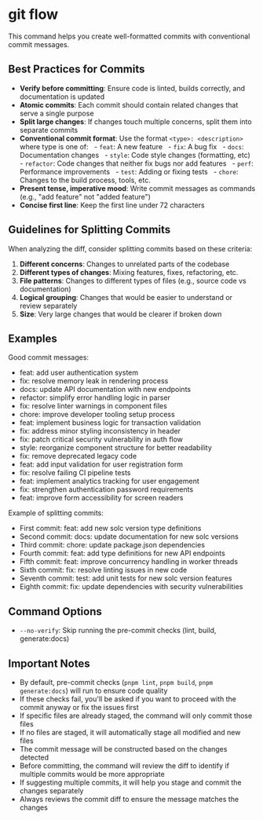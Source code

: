 # git flow

This command helps you create well-formatted commits with conventional commit messages.

## Best Practices for Commits

  - **Verify before committing**: Ensure code is linted, builds correctly, and documentation is updated
  - **Atomic commits**: Each commit should contain related changes that serve a single purpose
  - **Split large changes**: If changes touch multiple concerns, split them into separate commits
  - **Conventional commit format**: Use the format `<type>: <description>` where type is one of:
      - `feat`: A new feature
      - `fix`: A bug fix
      - `docs`: Documentation changes
      - `style`: Code style changes (formatting, etc)
      - `refactor`: Code changes that neither fix bugs nor add features
      - `perf`: Performance improvements
      - `test`: Adding or fixing tests
      - `chore`: Changes to the build process, tools, etc.
  - **Present tense, imperative mood**: Write commit messages as commands (e.g., "add feature" not "added feature")
  - **Concise first line**: Keep the first line under 72 characters

## Guidelines for Splitting Commits

When analyzing the diff, consider splitting commits based on these criteria:

1.  **Different concerns**: Changes to unrelated parts of the codebase
2.  **Different types of changes**: Mixing features, fixes, refactoring, etc.
3.  **File patterns**: Changes to different types of files (e.g., source code vs documentation)
4.  **Logical grouping**: Changes that would be easier to understand or review separately
5.  **Size**: Very large changes that would be clearer if broken down

## Examples

Good commit messages:

  - feat: add user authentication system
  - fix: resolve memory leak in rendering process
  - docs: update API documentation with new endpoints
  - refactor: simplify error handling logic in parser
  - fix: resolve linter warnings in component files
  - chore: improve developer tooling setup process
  - feat: implement business logic for transaction validation
  - fix: address minor styling inconsistency in header
  - fix: patch critical security vulnerability in auth flow
  - style: reorganize component structure for better readability
  - fix: remove deprecated legacy code
  - feat: add input validation for user registration form
  - fix: resolve failing CI pipeline tests
  - feat: implement analytics tracking for user engagement
  - fix: strengthen authentication password requirements
  - feat: improve form accessibility for screen readers

Example of splitting commits:

  - First commit: feat: add new solc version type definitions
  - Second commit: docs: update documentation for new solc versions
  - Third commit: chore: update package.json dependencies
  - Fourth commit: feat: add type definitions for new API endpoints
  - Fifth commit: feat: improve concurrency handling in worker threads
  - Sixth commit: fix: resolve linting issues in new code
  - Seventh commit: test: add unit tests for new solc version features
  - Eighth commit: fix: update dependencies with security vulnerabilities

## Command Options

  - `--no-verify`: Skip running the pre-commit checks (lint, build, generate:docs)

## Important Notes

  - By default, pre-commit checks (`pnpm lint`, `pnpm build`, `pnpm generate:docs`) will run to ensure code quality
  - If these checks fail, you'll be asked if you want to proceed with the commit anyway or fix the issues first
  - If specific files are already staged, the command will only commit those files
  - If no files are staged, it will automatically stage all modified and new files
  - The commit message will be constructed based on the changes detected
  - Before committing, the command will review the diff to identify if multiple commits would be more appropriate
  - If suggesting multiple commits, it will help you stage and commit the changes separately
  - Always reviews the commit diff to ensure the message matches the changes